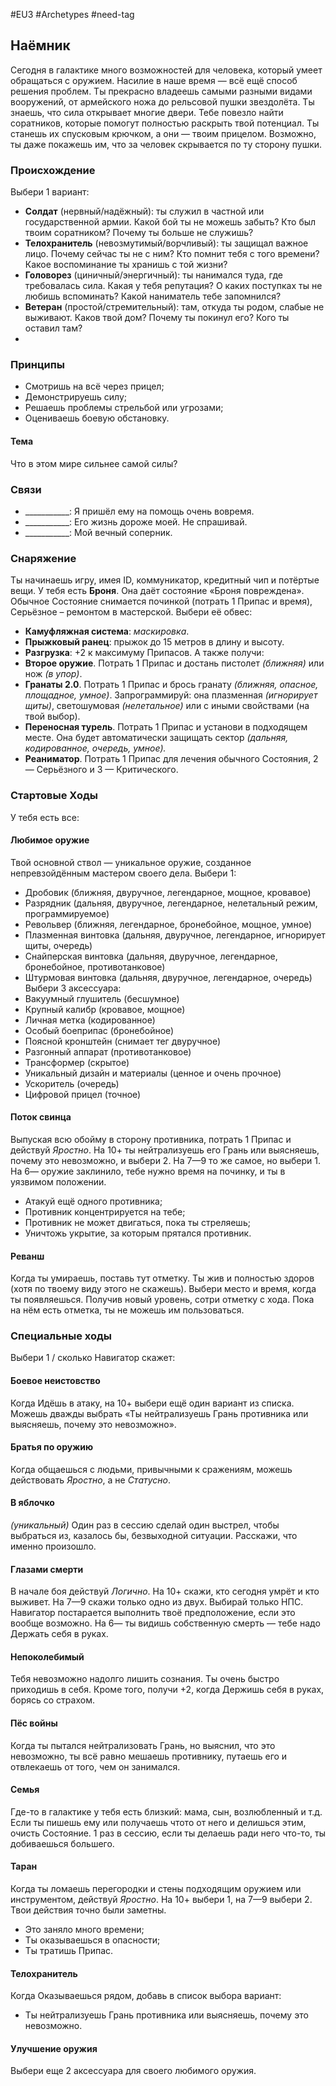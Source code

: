 #EU3 #Archetypes #need-tag

## Наёмник
Сегодня в галактике много возможностей для человека, который умеет обращаться с оружием. Насилие в наше время — всё ещё способ решения проблем. 
Ты прекрасно владеешь самыми разными видами вооружений, от армейского ножа до рельсовой пушки звездолёта. Ты знаешь, что сила открывает многие двери. 
Тебе повезло найти соратников, которые помогут полностью раскрыть твой потенциал. Ты станешь их спусковым крючком, а они — твоим прицелом. Возможно, ты даже покажешь им, что за человек скрывается по ту сторону пушки.

### Происхождение
Выбери 1 вариант:
- **Солдат** (нервный/надёжный): ты служил в частной или государственной армии. Какой бой ты не можешь забыть? Кто был твоим соратником? Почему ты больше не служишь? 
- **Телохранитель** (невозмутимый/ворчливый): ты защищал важное лицо. Почему сейчас ты не с ним? Кто помнит тебя с того времени? Какое воспоминание ты хранишь с той жизни? 
- **Головорез** (циничный/энергичный): ты нанимался туда, где требовалась сила. Какая у тебя репутация? О каких поступках ты не любишь вспоминать? Какой наниматель тебе запомнился? 
- **Ветеран** (простой/стремительный): там, откуда ты родом, слабые не выживают. Каков твой дом? Почему ты покинул его? Кого ты оставил там? 
- 
### Принципы
- Смотришь на всё через прицел; 
- Демонстрируешь силу; 
- Решаешь проблемы стрельбой или угрозами; 
- Оцениваешь боевую обстановку.
#### Тема
Что в этом мире сильнее самой силы?

### Связи
- \_\_\_\_\_\_\_\_\_\_\_: Я пришёл ему на помощь очень вовремя.
- \_\_\_\_\_\_\_\_\_\_\_: Его жизнь дороже моей. Не спрашивай.
- \_\_\_\_\_\_\_\_\_\_\_: Мой вечный соперник.

### Снаряжение
Ты начинаешь игру, имея ID, коммуникатор, кредитный чип и потёртые вещи. У тебя есть **Броня**. Она даёт состояние «Броня повреждена». Обычное Состояние снимается починкой (потрать 1 Припас и время), Серьёзное – ремонтом в мастерской. Выбери её обвес: 
- **Камуфляжная система**: *маскировка*. 
- **Прыжковый ранец**: прыжок до 15 метров в длину и высоту. 
- **Разгрузка**: +2 к максимуму Припасов. 
А также получи: 
- **Второе оружие**. Потрать 1 Припас и достань пистолет *(ближняя)* или нож *(в упор)*. 
- **Гранаты 2.0**. Потрать 1 Припас и брось гранату *(ближняя, опасное, площадное, умное)*. Запрограммируй: она плазменная *(игнорирует щиты)*, светошумовая *(нелетальное)* или с иными свойствами (на твой выбор). 
- **Переносная турель**. Потрать 1 Припас и установи в подходящем месте. Она будет автоматически защищать сектор *(дальняя, кодированное, очередь, умное).* 
- **Реаниматор**. Потрать 1 Припас для лечения обычного Состояния, 2 — Серьёзного и 3 — Критического. 

### Стартовые Ходы
У тебя есть все:
#### Любимое оружие
Твой основной ствол — уникальное оружие, созданное непревзойдённым мастером своего дела. Выбери 1: 
- Дробовик (ближняя, двуручное, легендарное, мощное, кровавое) 
- Разрядник (дальняя, двуручное, легендарное, нелетальный режим, программируемое) 
- Револьвер (ближняя, легендарное, бронебойное, мощное, умное) 
- Плазменная винтовка (дальняя, двуручное, легендарное, игнорирует щиты, очередь) 
- Снайперская винтовка (дальняя, двуручное, легендарное, бронебойное, противотанковое) 
- Штурмовая винтовка (дальняя, двуручное, легендарное, очередь) Выбери 3 аксессуара: 
- Вакуумный глушитель (бесшумное) 
- Крупный калибр (кровавое, мощное) 
- Личная метка (кодированное) 
- Особый боеприпас (бронебойное) 
- Поясной кронштейн (снимает тег двуручное) 
- Разгонный аппарат (противотанковое) 
- Трансформер (скрытое) 
- Уникальный дизайн и материалы (ценное и очень прочное) 
- Ускоритель (очередь) 
- Цифровой прицел (точное) 

#### Поток свинца
Выпуская всю обойму в сторону противника, потрать 1 Припас и действуй *Яростно*. На 10+ ты нейтрализуешь его Грань или выясняешь, почему это невозможно, и выбери 2. На 7—9 то же самое, но выбери 1. На 6— оружие заклинило, тебе нужно время на починку, и ты в уязвимом положении. 
- Атакуй ещё одного противника; 
- Противник концентрируется на тебе; 
- Противник не может двигаться, пока ты стреляешь; 
- Уничтожь укрытие, за которым прятался противник. 

#### Реванш
Когда ты умираешь, поставь тут отметку. Ты жив и полностью здоров (хотя по твоему виду этого не скажешь). Выбери место и время, когда ты появляешься. 
Получив новый уровень, сотри отметку с хода. Пока на нём есть отметка, ты не можешь им пользоваться. 

### Специальные ходы
Выбери 1 / сколько Навигатор скажет: 
#### Боевое неистовство
Когда Идёшь в атаку, на 10+ выбери ещё один вариант из списка. Можешь дважды выбрать «Ты нейтрализуешь Грань противника или выясняешь, почему это невозможно». 

#### Братья по оружию
Когда общаешься с людьми, привычными к сражениям, можешь действовать *Яростно*, а не *Статусно*. 

#### В яблочко
*(уникальный)* Один раз в сессию сделай один выстрел, чтобы выбраться из, казалось бы, безвыходной ситуации. Расскажи, что именно произошло. 

#### Глазами смерти
В начале боя действуй *Логично*. На 10+ скажи, кто сегодня умрёт и кто выживет. На 7—9 скажи только одно из двух. Выбирай только НПС. Навигатор постарается выполнить твоё предположение, если это вообще возможно. На 6— ты видишь собственную смерть — тебе надо Держать себя в руках. 

#### Непоколебимый
Тебя невозможно надолго лишить сознания. Ты очень быстро приходишь в себя. Кроме того, получи +2, когда Держишь себя в руках, борясь со страхом. 

#### Пёс войны
Когда ты пытался нейтрализовать Грань, но выяснил, что это невозможно, ты всё равно мешаешь противнику, путаешь его и отвлекаешь от того, чем он занимался. 

#### Семья
Где-то в галактике у тебя есть близкий: мама, сын, возлюбленный и т.д. Если ты пишешь ему или получаешь чтото от него и делишься этим, очисть Состояние. 1 раз в сессию, если ты делаешь ради него что-то, ты добиваешься большего. 

#### Таран
Когда ты ломаешь перегородки и стены подходящим оружием или инструментом, действуй *Яростно*. На 10+ выбери 1, на 7—9 выбери 2. Твои действия точно были заметны. 
- Это заняло много времени; 
- Ты оказываешься в опасности; 
- Ты тратишь Припас. 

#### Телохранитель
Когда Оказываешься рядом, добавь в список выбора вариант: 
- Ты нейтрализуешь Грань противника или выясняешь, почему это невозможно. 

#### Улучшение оружия
Выбери еще 2 аксессуара для своего любимого оружия.
